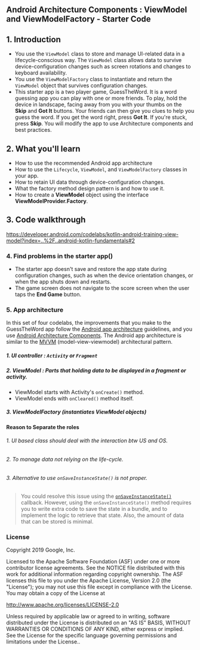 ## Android Architecture Components : ViewModel and ViewModelFactory - Starter Code


## 1. Introduction

- You use the `ViewModel` class to store and manage UI-related data in a lifecycle-conscious way. The `ViewModel` class allows data to survive device-configuration changes such as screen rotations and changes to keyboard availability.
- You use the `ViewModelFactory` class to instantiate and return the `ViewModel` object that survives configuration changes.
- This starter app is a two player game, GuessTheWord. It is a word guessing app you can play with one or more friends. To play, hold the device in landscape, facing away from you with your thumbs on the **Skip** and **Got It** buttons. Your friends can then give you clues to help you guess the word. If you get the word right, press **Got It**. If you're stuck, press **Skip**. You will modify the app to use Architecture components and best practices.



## 2. What you'll learn

- How to use the recommended Android app architecture
- How to use the `Lifecycle`, `ViewModel`, and `ViewModelFactory` classes in your app.
- How to retain UI data through device-configuration changes.
- What the factory method design pattern is and how to use it.
- How to create a **ViewModel** object using the interface **ViewModelProvider.Factory**.



## 3. Code walkthrough

https://developer.android.com/codelabs/kotlin-android-training-view-model?index=..%2F..android-kotlin-fundamentals#2



### 4. Find problems in the starter app()

- The starter app doesn't save and restore the app state during configuration changes, such as when the device orientation changes, or when the app shuts down and restarts. 
- The game screen does not navigate to the score screen when the user taps the **End Game** button.



### 5. App architecture

In this set of four codelabs, the improvements that you make to the GuessTheWord app follow the [Android app architecture](https://developer.android.com/jetpack/docs/guide) guidelines, and you use [Android Architecture Components](https://developer.android.com/jetpack/#architecture-components). The Android app architecture is similar to the [MVVM](https://en.wikipedia.org/wiki/Model–view–viewmodel) (model-view-viewmodel) architectural pattern.

##### 1. UI controller : `Activity` or `Fragment`

##### 2. ViewModel : Parts that holding data to be displayed in a fragment or activity.

- ViewModel starts with Activity's `onCreate()` method.
- ViewModel ends with `onCleared()` method itself.

##### 3. ViewModelFactory (instantiates ViewModel objects)



#### Reason to Separate the roles

###### 1. UI based class should deal with the interaction btw US and OS.

###### 2. To manage data not relying on the life-cycle.

###### 3. Alternative to use `onSaveInstanceState()` is not proper.

> You could resolve this issue using the [`onSaveInstanceState()`](https://developer.android.com/guide/components/activities/activity-lifecycle#save-simple-lightweight-ui-state-using-onsaveinstancestate) callback. However, using the `onSaveInstanceState()` method requires you to write extra code to save the state in a bundle, and to implement the logic to retrieve that state. Also, the amount of data that can be stored is minimal.











### License

Copyright 2019 Google, Inc.

Licensed to the Apache Software Foundation (ASF) under one or more contributor license agreements. See the NOTICE file distributed with this work for additional information regarding copyright ownership. The ASF licenses this file to you under the Apache License, Version 2.0 (the "License"); you may not use this file except in compliance with the License. You may obtain a copy of the License at

http://www.apache.org/licenses/LICENSE-2.0

Unless required by applicable law or agreed to in writing, software distributed under the License is distributed on an "AS IS" BASIS, WITHOUT WARRANTIES OR CONDITIONS OF ANY KIND, either express or implied. See the License for the specific language governing permissions and limitations under the License..



